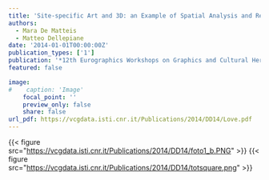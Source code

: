 ```yaml
---
title: 'Site-specific Art and 3D: an Example of Spatial Analysis and Reconstruction'
authors:
  - Mara De Matteis
  - Matteo Dellepiane
date: '2014-01-01T00:00:00Z'
publication_types: ['1']
publication: '*12th Eurographics Workshops on Graphics and Cultural Heritage (EG GCH 2014)*'
featured: false

image:
#    caption: 'Image'
    focal_point: ''
    preview_only: false
    share: false
url_pdf: https://vcgdata.isti.cnr.it/Publications/2014/DD14/Love.pdf
---
```

{{< figure src="https://vcgdata.isti.cnr.it/Publications/2014/DD14/foto1_b.PNG" >}}
{{< figure src="https://vcgdata.isti.cnr.it/Publications/2014/DD14/totsquare.png" >}}
